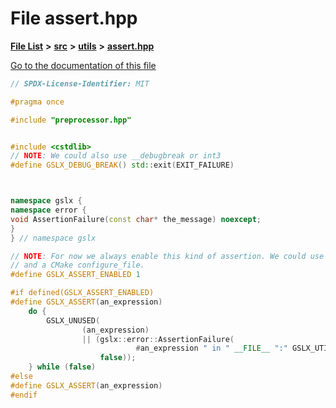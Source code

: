 

# File assert.hpp

[**File List**](files.md) **>** [**src**](dir_68267d1309a1af8e8297ef4c3efbcdba.md) **>** [**utils**](dir_313caf1132e152dd9b58bea13a4052ca.md) **>** [**assert.hpp**](assert_8hpp.md)

[Go to the documentation of this file](assert_8hpp.md)


```C++
// SPDX-License-Identifier: MIT

#pragma once

#include "preprocessor.hpp"


#include <cstdlib>
// NOTE: We could also use __debugbreak or int3
#define GSLX_DEBUG_BREAK() std::exit(EXIT_FAILURE)



namespace gslx {
namespace error {
void AssertionFailure(const char* the_message) noexcept;
}
} // namespace gslx

// NOTE: For now we always enable this kind of assertion. We could use an option
// and a CMake configure_file.
#define GSLX_ASSERT_ENABLED 1

#if defined(GSLX_ASSERT_ENABLED)
#define GSLX_ASSERT(an_expression)                                                                 \
    do {                                                                                           \
        GSLX_UNUSED(                                                                               \
                (an_expression)                                                                    \
                || (gslx::error::AssertionFailure(                                                 \
                            #an_expression " in " __FILE__ ":" GSLX_UTILITY_STRINGIFY(__LINE__)),  \
                    false));                                                                       \
    } while (false)
#else
#define GSLX_ASSERT(an_expression)
#endif
```


